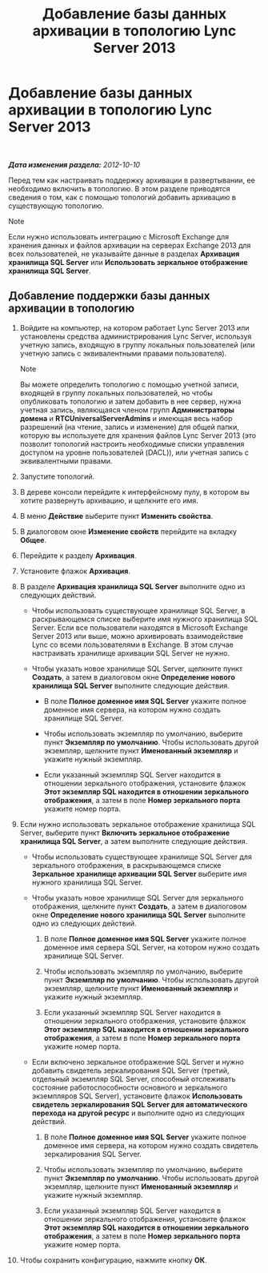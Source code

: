 ﻿---
title: Добавление базы данных архивации в топологию Lync Server 2013
TOCTitle: Добавление базы данных архивации в топологию Lync Server 2013
ms:assetid: 089ab32f-1167-4bb8-a283-fdc6c9613072
ms:mtpsurl: https://technet.microsoft.com/ru-ru/library/JJ204654(v=OCS.15)
ms:contentKeyID: 49308863
ms.date: 05/19/2016
mtps_version: v=OCS.15
ms.translationtype: HT
---

# Добавление базы данных архивации в топологию Lync Server 2013

 

_**Дата изменения раздела:** 2012-10-10_

Перед тем как настраивать поддержку архивации в развертывании, ее необходимо включить в топологию. В этом разделе приводятся сведения о том, как с помощью топологий добавить архивацию в существующую топологию.

> [!NOTE]  
> Если нужно использовать интеграцию с Microsoft Exchange для хранения данных и файлов архивации на серверах Exchange 2013 для всех пользователей, не указывайте данные в разделах <strong>Архивация хранилища SQL Server</strong> или <strong>Использовать зеркальное отображение хранилища SQL Server</strong>.

## Добавление поддержки базы данных архивации в топологию

1.  Войдите на компьютер, на котором работает Lync Server 2013 или установлены средства администрирования Lync Server, используя учетную запись, входящую в группу локальных пользователей (или учетную запись с эквивалентными правами пользователя).
    
    > [!NOTE]  
    > Вы можете определить топологию с помощью учетной записи, входящей в группу локальных пользователей, но чтобы опубликовать топологию и затем добавить в нее сервер, нужна учетная запись, являющаяся членом групп <strong>Администраторы домена</strong> и <strong>RTCUniversalServerAdmins</strong> и имеющая весь набор разрешений (на чтение, запись и изменение) для общей папки, которую вы используете для хранения файлов Lync Server 2013 (это позволит топологий настроить необходимые списки управления доступом на уровне пользователей (DACL)), или учетная запись с эквивалентными правами.

2.  Запустите топологий.

3.  В дереве консоли перейдите к интерфейсному пулу, в котором вы хотите развернуть архивацию, и щелкните его имя.

4.  В меню **Действие** выберите пункт **Изменить свойства**.

5.  В диалоговом окне **Изменение свойств** перейдите на вкладку **Общее**.

6.  Перейдите к разделу **Архивация**.

7.  Установите флажок **Архивация**.

8.  В разделе **Архивация хранилища SQL Server** выполните одно из следующих действий.
    
      - Чтобы использовать существующее хранилище SQL Server, в раскрывающемся списке выберите имя нужного хранилища SQL Server. Если все пользователи находятся в Microsoft Exchange Server 2013 или выше, можно архивировать взаимодействие Lync со всеми пользователями в Exchange. В этом случае настраивать хранилище архивации SQL Server не нужно.
    
      - Чтобы указать новое хранилище SQL Server, щелкните пункт **Создать**, а затем в диалоговом окне **Определение нового хранилища SQL Server** выполните следующие действия.
        
          - В поле **Полное доменное имя SQL Server** укажите полное доменное имя сервера, на котором нужно создать хранилище SQL Server.
        
          - Чтобы использовать экземпляр по умолчанию, выберите пункт **Экземпляр по умолчанию**. Чтобы использовать другой экземпляр, щелкните пункт **Именованный экземпляр** и укажите нужный экземпляр.
        
          - Если указанный экземпляр SQL Server находится в отношении зеркального отображения, установите флажок **Этот экземпляр SQL находится в отношении зеркального отображения**, а затем в поле **Номер зеркального порта** укажите номер порта.

9.  Если нужно использовать зеркальное отображение хранилища SQL Server, выберите пункт **Включить зеркальное отображение хранилища SQL Server**, а затем выполните следующие действия.
    
      - Чтобы использовать существующее хранилище SQL Server для зеркального отображения, в раскрывающемся списке **Зеркальное хранилище архивации SQL Server** выберите имя нужного хранилища SQL Server.
    
      - Чтобы указать новое хранилище SQL Server для зеркального отображения, щелкните пункт **Создать**, а затем в диалоговом окне **Определение нового хранилища SQL Server** выполните одно из следующих действий.
        
        1.  В поле **Полное доменное имя SQL Server** укажите полное доменное имя сервера SQL Server, на котором нужно создать хранилище SQL Server.
        
        2.  Чтобы использовать экземпляр по умолчанию, выберите пункт **Экземпляр по умолчанию**. Чтобы использовать другой экземпляр, щелкните пункт **Именованный экземпляр** и укажите нужный экземпляр.
        
        3.  Если указанный экземпляр SQL Server находится в отношении зеркального отображения, установите флажок **Этот экземпляр SQL находится в отношении зеркального отображения**, а затем в поле **Номер зеркального порта** укажите номер порта.
    
      - Если включено зеркальное отображение SQL Server и нужно добавить свидетель зеркалирования SQL Server (третий, отдельный экземпляр SQL Server, способный отслеживать состояние работоспособности основного и зеркального экземпляров SQL Server), установите флажок **Использовать свидетель зеркалирования SQL Server для автоматического перехода на другой ресурс** и выполните одно из следующих действий.
        
        1.  В поле **Полное доменное имя SQL Server** укажите полное доменное имя сервера, на котором нужно создать свидетель зеркалирования SQL Server.
        
        2.  Чтобы использовать экземпляр по умолчанию, выберите пункт **Экземпляр по умолчанию**. Чтобы использовать другой экземпляр, щелкните пункт **Именованный экземпляр** и укажите нужный экземпляр.
        
        3.  Если указанный экземпляр SQL Server находится в отношении зеркального отображения, установите флажок **Этот экземпляр SQL находится в отношении зеркального отображения**, а затем в поле **Номер зеркального порта** укажите номер порта.

10. Чтобы сохранить конфигурацию, нажмите кнопку **ОК**.

